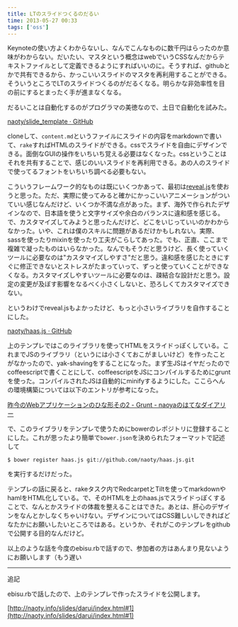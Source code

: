 ```yaml
---
title: LTのスライドつくるのだるい
time: 2013-05-27 00:33
tags: ['oss']
---
```


Keynoteの使い方よくわからないし、なんでこんなものに数千円はらったのか意味がわからない。だいたい、マスタという概念はwebでいうCSSなんだからテキストファイルとして定義できるようにすればいいのに。そうすれば、githubとかで共有できるから、かっこいいスライドのマスタを再利用することができる。そういうところでLTのスライドつくるのがだるくなる。明らかな非効率性を目の前にするとまったく手が進まなくなる。

だるいことは自動化するのがプログラマの美徳なので、土日で自動化を試みた。

[naoty/slide\_template · GitHub](https://github.com/naoty/slide_template)

cloneして、`content.md`というファイルにスライドの内容をmarkdownで書いて、`rake`すればHTMLのスライドができる。cssでスライドを自由にデザインできる。面倒なGUIの操作をいちいち覚える必要はなくなった。cssということはそれを共有することで、感じのいいスライドを再利用できる。あの人のスライドで使ってるフォントをいちいち調べる必要もない。

こういうフレームワーク的なものは既にいくつかあって、最初は[reveal.js](https://github.com/hakimel/reveal.js)を使おうと思った。ただ、実際に使ってみると確かにかっこいいアニメーションがついていい感じなんだけど、いくつか不満な点があった。まず、海外で作られたデザインなので、日本語を使うと文字サイズや余白のバランスに違和感を感じる。で、カスタマイズしてみようと思ったんだけど、どこをいじっていいのかわからなかった。いや、これは僕のスキルに問題があるだけかもしれない。実際、sassを使ったりmixinを使ったり工夫がこらしてあった。でも、正直、ここまで複雑で凝ったものはいらなかった。なんでもそうだと思うけど、長く使っていくツールに必要なのは"カスタマイズしやすさ"だと思う。違和感を感じたときにすぐに修正できないとストレスがたまっていって、ずっと使っていくことができなくなる。カスタマイズしやすいツールに必要なのは、疎結合な設計だと思う。設定の変更が及ぼす影響をなるべく小さくしないと、恐ろしくてカスタマイズできない。

というわけでreveal.jsもよかったけど、もっと小さいライブラリを自作することにした。

[naoty/haas.js · GitHub](https://github.com/naoty/haas.js)

上のテンプレではこのライブラリを使ってHTMLをスライドっぽくしている。これまでJSのライブラリ（というには小さくておこがましいけど）を作ったことがなかったので、yak-shavingをすることになった。まず生JSはイヤだったのでcoffeescriptで書くことにして、coffeescriptをJSにコンパイルするためにgruntを使った。コンパイルされたJSは自動的にminifyするようにした。ここらへんの環境構築については以下のエントリが参考になった。

[昨今のWebアプリケーションのひな形その2 - Grunt - naoyaのはてなダイアリー](http://d.hatena.ne.jp/naoya/20130504/1367640512)

で、このライブラリをテンプレで使うためにbowerのレポジトリに登録することにした。これが思ったより簡単で`bower.json`を決められたフォーマットで記述して

```
$ bower register haas.js git://github.com/naoty/haas.js.git
```

を実行するだけだった。

テンプレの話に戻ると、rakeタスク内でRedcarpetとTiltを使ってmarkdownやhamlをHTML化している。で、そのHTMLを上のhaas.jsでスライドっぽくすることで、なんとかスライドの体裁を整えることはできた。あとは、肝心のデザインをなんとかしなくちゃいけない。デザインについてはCSS難しいしできればどなたかにお願いしたいところではある。というか、それがこのテンプレをgithubで公開する目的なんだけど。

以上のような話を今度のebisu.rbで話すので、参加者の方はあんまり見ないようにお願いします（もう遅い

* * *

追記

ebisu.rbで話したので、上のテンプレで作ったスライドを公開します。

[http://naoty.info/slides/darui/index.html#1](http://naoty.info/slides/darui/index.html#1)

